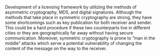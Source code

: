 Development of a licensing framework by utilizing the
methods of asymmetric cryptography, MD5, and digital signatures. Although the methods
that take place in symmetric cryptography are strong, they have some shortcomings such as
key publication for both receiver and sender. This could be a hard procedure if these two
counterparts live in different cities or they are geographically far away without having secure
communication. Moreover, symmetric cryptography is prone to ”man in the middle” attacks
which serve a potential vulnerability of changing the content of the message on the way to
the receiver.
